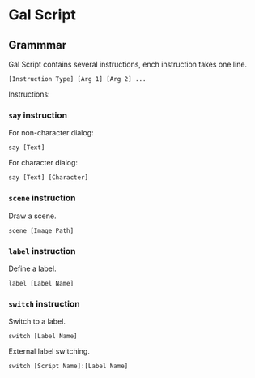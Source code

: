 # Gal Script

## Grammmar

Gal Script contains several instructions, ench instruction takes one line.

```text
[Instruction Type] [Arg 1] [Arg 2] ...
```

Instructions:

### `say` instruction

For non-character dialog:

```text
say [Text]
```

For character dialog:

```text
say [Text] [Character]
```

### `scene` instruction

Draw a scene.

```text
scene [Image Path]
```

### `label` instruction

Define a label.

```text
label [Label Name]
```

### `switch` instruction

Switch to a label.

```text
switch [Label Name]
```

External label switching.

```text
switch [Script Name]:[Label Name]
```
